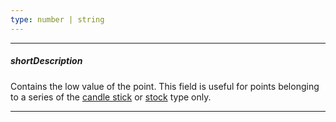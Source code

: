 ```yaml
---
type: number | string
---
```

---
##### shortDescription
Contains the low value of the point. This field is useful for points belonging to a series of the [candle stick](/api-reference/20%20Data%20Visualization%20Widgets/10%20dxChart/5%20Series%20Types/CandleStickSeries '/Documentation/ApiReference/Data_Visualization_Widgets/dxChart/Series_Types/CandleStickSeries/') or [stock](/api-reference/20%20Data%20Visualization%20Widgets/10%20dxChart/5%20Series%20Types/StockSeries '/Documentation/ApiReference/Data_Visualization_Widgets/dxChart/Series_Types/StockSeries/') type only.

---
